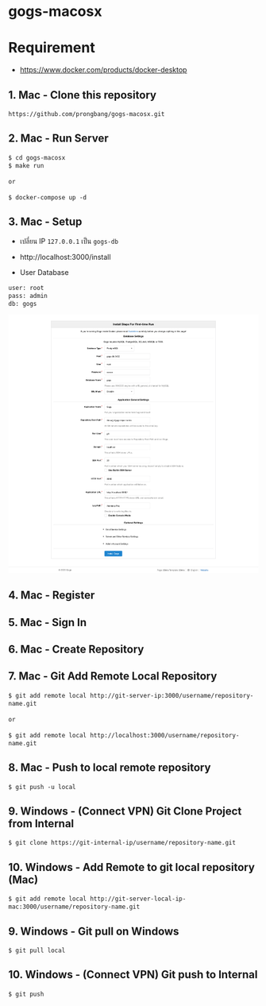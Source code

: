 # gogs-macosx

# Requirement

- https://www.docker.com/products/docker-desktop


## 1. Mac - Clone this repository

```
https://github.com/prongbang/gogs-macosx.git
```

## 2. Mac - Run Server

```
$ cd gogs-macosx
$ make run

or

$ docker-compose up -d
```

## 3. Mac - Setup

- เปลี่ยน IP `127.0.0.1` เป็น `gogs-db` 

- http://localhost:3000/install

- User Database
```
user: root
pass: admin
db: gogs
```

![Screenshot png](screenshot/setup.png)

## 4. Mac - Register

## 5. Mac - Sign In

## 6. Mac - Create Repository

## 7. Mac - Git Add Remote Local Repository

```
$ git add remote local http://git-server-ip:3000/username/repository-name.git

or

$ git add remote local http://localhost:3000/username/repository-name.git
```

## 8. Mac - Push to local remote repository

```
$ git push -u local
```

## 9. Windows - (Connect VPN) Git Clone Project from Internal 

```
$ git clone https://git-internal-ip/username/repository-name.git
```

## 10. Windows - Add Remote to git local repository (Mac)

```
$ git add remote local http://git-server-local-ip-mac:3000/username/repository-name.git
```

## 9. Windows - Git pull on Windows

```
$ git pull local
```

## 10. Windows - (Connect VPN) Git push to Internal

```
$ git push
```
